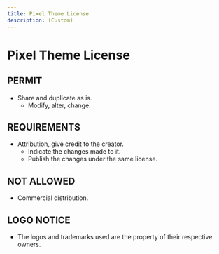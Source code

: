 ```yaml
---
title: Pixel Theme License
description: (Custom)
---
```


# Pixel Theme License

## PERMIT

* Share and duplicate as is.
  * Modify, alter, change.

## REQUIREMENTS

* Attribution, give credit to the creator.
  * Indicate the changes made to it.
  * Publish the changes under the same license.

## NOT ALLOWED

* Commercial distribution.

## LOGO NOTICE

* The logos and trademarks used are the property of their respective owners.

